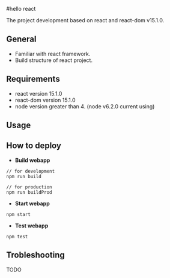 #hello react

The project development based on react and react-dom v15.1.0.

## General
- Familiar with react framework.
- Build structure of react project.

## Requirements
- react version 15.1.0
- react-dom version 15.1.0
- node version greater than 4. (node v6.2.0 current using)

## Usage

## How to deploy
- **Build webapp**
```
// for development
npm run build

// for production
npm run buildProd
```

- **Start webapp**
```
npm start
```

- **Test webapp**
```
npm test
```

## Trobleshooting
TODO
